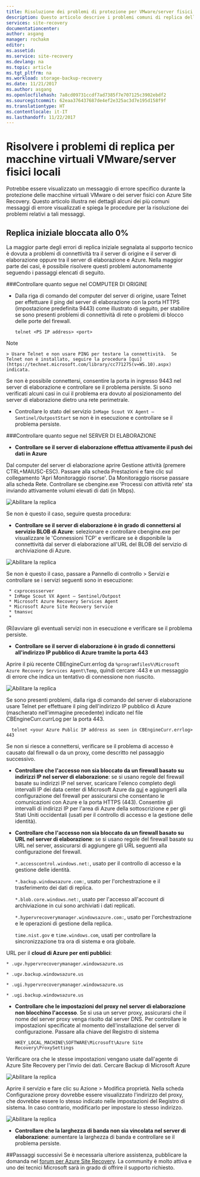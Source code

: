 ```yaml
---
title: Risoluzione dei problemi di protezione per VMware/server fisici in Azure | Microsoft Docs
description: Questo articolo descrive i problemi comuni di replica delle macchine virtuali VMware e come risolverli
services: site-recovery
documentationcenter: 
author: asgang
manager: rochakm
editor: 
ms.assetid: 
ms.service: site-recovery
ms.devlang: na
ms.topic: article
ms.tgt_pltfrm: na
ms.workload: storage-backup-recovery
ms.date: 11/21/2017
ms.author: asgang
ms.openlocfilehash: 7a8cd09731ccdf7ad7385f7e707125c3902ebdf2
ms.sourcegitcommit: 62eaa376437687de4ef2e325ac3d7e195d158f9f
ms.translationtype: HT
ms.contentlocale: it-IT
ms.lasthandoff: 11/22/2017
---
```

# <a name="troubleshoot-on-premises-vmwarephysical-server-replication-issues"></a>Risolvere i problemi di replica per macchine virtuali VMware/server fisici locali
Potrebbe essere visualizzato un messaggio di errore specifico durante la protezione delle macchine virtuali VMware o dei server fisici con Azure Site Recovery. Questo articolo illustra nei dettagli alcuni dei più comuni messaggi di errore visualizzati e spiega le procedure per la risoluzione dei problemi relativi a tali messaggi.


## <a name="initial-replication-is-stuck-at-0"></a>Replica iniziale bloccata allo 0%
La maggior parte degli errori di replica iniziale segnalata al supporto tecnico è dovuta a problemi di connettività tra il server di origine e il server di elaborazione oppure tra il server di elaborazione e Azure.
Nella maggior parte dei casi, è possibile risolvere questi problemi autonomamente seguendo i passaggi elencati di seguito.

###<a name="check-the-following-on-source-machine"></a>Controllare quanto segue nel COMPUTER DI ORIGINE
* Dalla riga di comando del computer del server di origine, usare Telnet per effettuare il ping del server di elaborazione con la porta HTTPS (impostazione predefinita 9443) come illustrato di seguito, per stabilire se sono presenti problemi di connettività di rete o problemi di blocco delle porte del firewall.

    `telnet <PS IP address> <port>`
> [!NOTE]
    > Usare Telnet e non usare PING per testare la connettività.  Se Telnet non è installato, seguire la procedura [qui](https://technet.microsoft.com/library/cc771275(v=WS.10).aspx) indicata.

Se non è possibile connettersi, consentire la porta in ingresso 9443 nel server di elaborazione e controllare se il problema persiste. Si sono verificati alcuni casi in cui il problema era dovuto al posizionamento del server di elaborazione dietro una rete perimetrale.

* Controllare lo stato del servizio `InMage Scout VX Agent – Sentinel/OutpostStart` se non è in esecuzione e controllare se il problema persiste.   

###<a name="check-the-following-on-process-server"></a>Controllare quanto segue nel SERVER DI ELABORAZIONE

* **Controllare se il server di elaborazione effettua attivamente il push dei dati in Azure**

Dal computer del server di elaborazione aprire Gestione attività (premere CTRL+MAIUSC-ESC). Passare alla scheda Prestazioni e fare clic sul collegamento 'Apri Monitoraggio risorse'. Da Monitoraggio risorse passare alla scheda Rete. Controllare se cbengine.exe 'Processi con attività rete' sta inviando attivamente volumi elevati di dati (in Mbps).

![Abilitare la replica](./media/site-recovery-protection-common-errors/cbengine.png)

Se non è questo il caso, seguire questa procedura:

* **Controllare se il server di elaborazione è in grado di connettersi al servizio BLOB di Azure**: selezionare e controllare cbengine.exe per visualizzare le 'Connessioni TCP' e verificare se è disponibile la connettività dal server di elaborazione all'URL del BLOB del servizio di archiviazione di Azure.

![Abilitare la replica](./media/site-recovery-protection-common-errors/rmonitor.png)

Se non è questo il caso, passare a Pannello di controllo > Servizi e controllare se i servizi seguenti sono in esecuzione:

     * cxprocessserver
     * InMage Scout VX Agent – Sentinel/Outpost
     * Microsoft Azure Recovery Services Agent
     * Microsoft Azure Site Recovery Service
     * tmansvc
     *
(Ri)avviare gli eventuali servizi non in esecuzione e verificare se il problema persiste.

* **Controllare se il server di elaborazione è in grado di connettersi all'indirizzo IP pubblico di Azure tramite la porta 443**

Aprire il più recente CBEngineCurr.errlog da `%programfiles%\Microsoft Azure Recovery Services Agent\Temp`, quindi cercare :443 e un messaggio di errore che indica un tentativo di connessione non riuscito.

![Abilitare la replica](./media/site-recovery-protection-common-errors/logdetails1.png)

Se sono presenti problemi, dalla riga di comando del server di elaborazione usare Telnet per effettuare il ping dell'indirizzo IP pubblico di Azure (mascherato nell'immagine precedente) indicato nel file CBEngineCurr.currLog per la porta 443.

      telnet <your Azure Public IP address as seen in CBEngineCurr.errlog>  443
Se non si riesce a connettersi, verificare se il problema di accesso è causato dal firewall o da un proxy, come descritto nel passaggio successivo.


* **Controllare che l'accesso non sia bloccato da un firewall basato su indirizzi IP nel server di elaborazione**: se si usano regole del firewall basate su indirizzi IP nel server, scaricare l'elenco completo degli intervalli IP dei data center di Microsoft Azure da [qui](https://www.microsoft.com/download/details.aspx?id=41653) e aggiungerli alla configurazione del firewall per assicurarsi che consentano le comunicazioni con Azure e la porta HTTPS (443).  Consentire gli intervalli di indirizzi IP per l'area di Azure della sottoscrizione e per gli Stati Uniti occidentali (usati per il controllo di accesso e la gestione delle identità).

* **Controllare che l'accesso non sia bloccato da un firewall basato su URL nel server di elaborazione**: se si usano regole del firewall basate su URL nel server, assicurarsi di aggiungere gli URL seguenti alla configurazione del firewall.

  `*.accesscontrol.windows.net:`, usato per il controllo di accesso e la gestione delle identità.

  `*.backup.windowsazure.com:`, usato per l'orchestrazione e il trasferimento dei dati di replica.

  `*.blob.core.windows.net:`, usato per l'accesso all'account di archiviazione in cui sono archiviati i dati replicati.

  `*.hypervrecoverymanager.windowsazure.com:`, usato per l'orchestrazione e le operazioni di gestione della replica.

  `time.nist.gov` e `time.windows.com`, usati per controllare la sincronizzazione tra ora di sistema e ora globale.

URL per il **cloud di Azure per enti pubblici**:

`* .ugv.hypervrecoverymanager.windowsazure.us`

`* .ugv.backup.windowsazure.us`

`* .ugi.hypervrecoverymanager.windowsazure.us`

`* .ugi.backup.windowsazure.us`

* **Controllare che le impostazioni del proxy nel server di elaborazione non blocchino l'accesso**.  Se si usa un server proxy, assicurarsi che il nome del server proxy venga risolto dal server DNS.
Per controllare le impostazioni specificate al momento dell'installazione del server di configurazione. Passare alla chiave del Registro di sistema

    `HKEY_LOCAL_MACHINE\SOFTWARE\Microsoft\Azure Site Recovery\ProxySettings`

Verificare ora che le stesse impostazioni vengano usate dall'agente di Azure Site Recovery per l'invio dei dati.
Cercare Backup di Microsoft Azure

![Abilitare la replica](./media/site-recovery-protection-common-errors/mab.png)

Aprire il servizio e fare clic su Azione > Modifica proprietà. Nella scheda Configurazione proxy dovrebbe essere visualizzato l'indirizzo del proxy, che dovrebbe essere lo stesso indicato nelle impostazioni del Registro di sistema. In caso contrario, modificarlo per impostare lo stesso indirizzo.

![Abilitare la replica](./media/site-recovery-protection-common-errors/mabproxy.png)

* **Controllare che la larghezza di banda non sia vincolata nel server di elaborazione**: aumentare la larghezza di banda e controllare se il problema persiste.

##<a name="next-steps"></a>Passaggi successivi
Se è necessaria ulteriore assistenza, pubblicare la domanda nel [forum per Azure Site Recovery](https://social.msdn.microsoft.com/Forums/azure/home?forum=hypervrecovmgr). La community è molto attiva e uno dei tecnici Microsoft sarà in grado di offrire il supporto richiesto.
